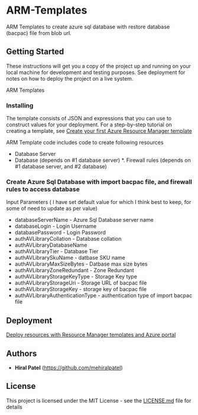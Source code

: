 # ARM-Templates 

ARM Templates to create azure sql database with restore database (bacpac) file from blob url.

## Getting Started

These instructions will get you a copy of the project up and running on your local machine for development and testing purposes. See deployment for notes on how to deploy the project on a live system.

ARM Templates

### Installing

The template consists of JSON and expressions that you can use to construct values for your deployment. For a step-by-step tutorial on creating a template, see [Create your first Azure Resource Manager template](https://docs.microsoft.com/en-us/azure/azure-resource-manager/resource-group-authoring-templates)

ARM Template code includes code to create following resources

* Database Server
* Database (depends on #1 database server)
*. Firewall rules (depends on #1 database server, and #2 database)


### Create Azure Sql Database with import bacpac file, and firewall rules to access database

Input Parameters ( I have set default value for which I think best to keep, for some of need to update as per value)

* databaseServerName - Azure Sql Database server name 
* databaseLogin - Login  Username
* databasePassword - Login Password
* authAVLibraryCollation - Database collation
* authAVLibraryDatabaseName
* authAVLibraryTier - Database Tier
* authAVLibrarySkuName - datbase SKU name
* authAVLibraryMaxSizeBytes - Datbase max size bytes
* authAVLibraryZoneRedundant - Zone Redundant
* authAVLibraryStorageKeyType - Storage Key type
* authAVLibraryStorageUri - Storage URL of bacpac file
* authAVLibraryStorageKey  - storage key of bacpac file
* authAVLibraryAuthenticationType - authentication type of import bacpac file


## Deployment

[Deploy resources with Resource Manager templates and Azure portal](https://docs.microsoft.com/en-us/azure/azure-resource-manager/resource-group-template-deploy-portal)

## Authors

* **Hiral Patel** (https://github.com/mehiralpatel)

## License

This project is licensed under the MIT License - see the [LICENSE.md](LICENSE.md) file for details

